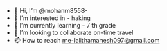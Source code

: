 - 👋 Hi, I’m @mohanm8558-
- 👀 I’m interested in - haking
- 🌱 I’m currently learning - 7 th grade
- 💞️ I’m looking to collaborate on-time travel
- 📫 How to reach me-lalithamahesh097@gmail.com
<!---
mohanm8558/mohanm8558 is a ✨ special ✨ repository because its `README.md` (this file) appears on your GitHub profile.
You can click the Preview link to take a look at your changes.
-->
